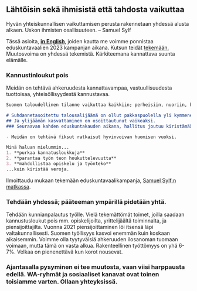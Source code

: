 ## Lähtöisin sekä ihmisistä että tahdosta vaikuttaa

Hyvän yhteiskunnallisen vaikuttamisen perusta rakennetaan yhdessä alusta alkaen. Uskon ihmisten osallisuuteen.
– Samuel Sylf

Tässä asioita, **[in English](https://samuelsylf.github.io/blog-in-english/)**, joiden kautta me voimme ponnistaa eduskuntavaalien 2023 kampanjan aikana. Kutsun teidät [tekemään.](https://forms.gle/1zbDPFrNhu2qC7gd8) Muutosvoima on yhdessä tekemistä. Kärkiteemana kannattava suunta elämälle. 


### Kannustinloukut pois

Meidän on tehtävä ahkeruudesta kannattavampaa, vastuullisuudesta tuottoisaa, yhteisöllisyydestä kannustavaa.

```markdown
Suomen taloudellinen tilanne vaikuttaa kaikkiin; perheisiin, nuoriin, kokeneisiin ikäihmisiin.

# Suhdannetasoitettu talousalijäämä on ollut pakkaspuolella yli kymmenen vuoden ajan
## Ja ylijäämän kasvattaminen on osoittautunut vaikeaksi.
### Seuraavan kahden eduskuntakauden aikana, hallitus joutuu kiristämään _jotain_

- Meidän on tehtävä fiksut ratkaisut hyvinvoivan huomisen vuoksi. 

Minä haluan mielummin...
1. **purkaa kannatusloukkuja**
2. **parantaa työn teon houkuttelevuutta**
3. **mahdollistaa opiskelu ja työnteko**
...kuin kiristää veroja. 
```

Ilmoittaudu mukaan tekemään eduskuntavaalikampanja, [Samuel Sylf:n matkassa](https://forms.gle/1zbDPFrNhu2qC7gd8).

### Tehdään yhdessä; pääteeman ympärillä pidetään yhtä.

Tehdään kunnianpalautus työlle. Vielä tekemättömät toimet, joilla saadaan kannustusloukut pois mm. opiskelijoilta, yrittelijäältä toiminnalta, ja piensijoittajilta. 
Vuonna 2021 piensijoittaminen löi itsensä läpi valtakunnallisesti. Suomen työllisyys kasvoi enemmän kuin koskaan aikaisemmin. Voimme olla tyytyväisiä ahkeruuden ilosanoman tuomaan voimaan, mutta tämä on vasta alkua. Rakenteellinen työttömyys on yhä 6-7%. Velkaa on pienenettävä kun korot nousevat.

### Ajantasalla pysyminen ei tee muutosta, vaan viisi harppausta edellä. WA-ryhmät ja sosiaaliset kanavat ovat toinen toisiamme varten. Ollaan yhteyksissä. 
